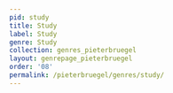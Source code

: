 ```yaml
---
pid: study
title: Study
label: Study
genre: Study
collection: genres_pieterbruegel
layout: genrepage_pieterbruegel
order: '08'
permalink: /pieterbruegel/genres/study/
---
```

